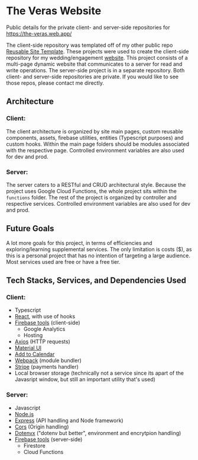 # The Veras Website
Public details for the private client- and server-side repositories for https://the-veras.web.app/

The client-side repository was templated off of my other public repo [Reusable Site Template](https://github.com/aorlanes/Reusable-Site-Template). These projects were used to create the client-side repository for my wedding/engagement [website](https://the-veras.web.app). This project consists of a multi-page dynamic website that communicates to a server for read and write operations. The server-side project is in a separate repository. Both client- and server-side repositories are private. If you would like to see those repos, please contact me directly.

## Architecture

### Client:
The client architecture is organized by site main pages, custom reusable components, assets, firebase utilities, entities (Typescript purposes) and custom hooks. Within the main page folders should be modules associated with the respective page. Controlled environment variables are also used for dev and prod.

### Server:
The server caters to a RESTful and CRUD architectural style. Because the project uses Google Cloud Functions, the whole project sits within the `functions` folder. The rest of the project is organized by controller and respective services. Controlled environment variables are also used for dev and prod.

## Future Goals

A lot more goals for this project, in terms of efficiencies and exploring/learning supplemental services. The only limitation is costs ($), as this is a personal project that has no intention of targeting a large audience. Most services used are free or have a free tier.

## Tech Stacks, Services, and Dependencies Used

### Client:
- Typescript
- [React](https://react.dev/), with use of hooks
- [Firebase tools](https://firebase.google.com/) (client-side)
  - Google Analytics
  - Hosting
- [Axios](https://axios-http.com/) (HTTP requests)
- [Material UI](https://mui.com/material-ui/)
- [Add to Calendar](https://add-to-calendar-button.com/)
- [Webpack](https://webpack.js.org/) (module bundler)
- [Stripe](https://stripe.com/) (payments handler)
- Local browser storage (technically not a service since its apart of the Javasript window, but still an important utility that's used)

### Server:
- Javascript
- [Node.js](https://nodejs.org/en/)
- [Express](https://expressjs.com/) (API handling and Node framework)
- [Cors](https://www.npmjs.com/package/cors) (Origin handling)
- [Dotenvx](https://dotenvx.com/) ("dotenv but better", environment and encrytpion handling)
- [Firebase tools](https://firebase.google.com/) (server-side)
  - Firestore
  - Cloud Functions
